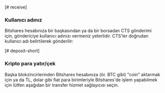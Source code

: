 [# receive]
### Kullanıcı adınız
Bitshares hesabınıza bir başkasından ya da bir borsadan CTS gönderimi için, göndericiye kullanıcı adınızı vermeniz yeterlidir. CTS'ler doğrudan kullanıcı adı belirtilerek gönderilir:

[# deposit-short]
### Kripto para yatır/çek
Başka blokzincirlerinden Bitshares hesabınıza (ör. BTC gibi) "coin" aktarmak için ya da TL, dolar gibi fiat para birimleriyle Bitshares'de işlem yapabilmek için lütfen aşağıdan bir transfer hizmet sağlayıcısı seçin.
